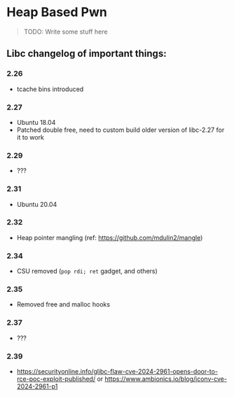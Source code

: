 # Heap Based Pwn

> TODO: Write some stuff here

## Libc changelog of important things:

### 2.26

- tcache bins introduced

### 2.27

- Ubuntu 18.04
- Patched double free, need to custom build older version of libc-2.27 for it to work

### 2.29

- ???

### 2.31

- Ubuntu 20.04

### 2.32

- Heap pointer mangling (ref: https://github.com/mdulin2/mangle)

### 2.34

- CSU removed (`pop rdi; ret` gadget, and others)

### 2.35

- Removed free and malloc hooks

### 2.37

- ???

### 2.39

- https://securityonline.info/glibc-flaw-cve-2024-2961-opens-door-to-rce-poc-exploit-published/ or https://www.ambionics.io/blog/iconv-cve-2024-2961-p1

